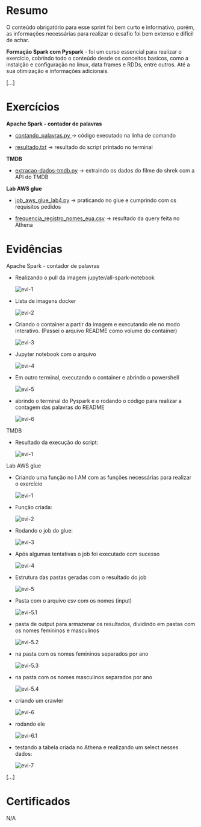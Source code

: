 
# Resumo

 O conteúdo obrigatório para esse sprint foi bem curto e informativo, porém, as informações necessárias para realizar o desafio foi bem extenso e difícil de achar.

 **Formação Spark com Pyspark** - foi um curso essencial para realizar o exercício, cobrindo todo o conteúdo desde os conceitos basicos, como a instalção e configuração no linux, data frames e RDDs, entre outros. Até a sua otimização e informações adicionais. 


[...]

# Exercícios


**Apache Spark - contador de palavras**

- [contando_palavras.py ](../Sprint%207/Exercicios/Spark/contando_palavras.py) -> código executado na linha de comando

- [resultado.txt](../Sprint%207/Exercicios/Spark/resultado.txt)  -> resultado do script printado no terminal


**TMDB**

- [extracao-dados-tmdb.py](../Sprint%207/Exercicios/TMDB/extracao-dados-tmdb.py) -> extraindo os dados do filme do shrek com a API do TMDB


**Lab AWS glue**

- [job_aws_glue_lab4.py](../Sprint%207/Exercicios/Glue/job_aws_glue_lab4.py) -> praticando no glue e cumprindo com os requisitos pedidos

- [frequencia_registro_nomes_eua.csv](../Sprint%207/Exercicios/Glue/frequencia_registro_nomes_eua.csv) -> resultado da query feita no Athena



# Evidências

Apache Spark - contador de palavras

- Realizando o pull da imagem jupyter/all-spark-notebook

    ![evi-1](../Sprint%207/Exercicios/evidencias/spark1.png)


- Lista de imagens docker

    ![evi-2](../Sprint%207/Exercicios/evidencias/spark2.png)


- Criando o container a partir da imagem e executando ele no modo interativo. (Passei o arquivo README como volume do container)

    ![evi-3](../Sprint%207/Exercicios/evidencias/spark3.png)


- Jupyter notebook com o arquivo

    ![evi-4](../Sprint%207/Exercicios/evidencias/spark4.png)


- Em outro terminal, executando o container e abrindo o powershell

    ![evi-5](../Sprint%207/Exercicios/evidencias/spark5.png)


- abrindo o terminal do Pyspark e o rodando o código para realizar a contagem das palavras do README

    ![evi-6](../Sprint%207/Exercicios/evidencias/spark6.png)



TMDB

- Resultado da execução do script:

    ![evi-1](../Sprint%207/Exercicios/evidencias/tmdb-resultado.png)


Lab AWS glue

- Criando uma função no I AM com as funções necessárias para realizar o exercício

    ![evi-1](../Sprint%207/Exercicios/evidencias/glue1.png)


- Função criada:

    ![evi-2](../Sprint%207/Exercicios/evidencias/glue2.png)


- Rodando o job do glue:

    ![evi-3](../Sprint%207/Exercicios/evidencias/glue3.png)


- Após algumas tentativas o job foi executado com sucesso

    ![evi-4](../Sprint%207/Exercicios/evidencias/glue4.png)


- Estrutura das pastas geradas com o resultado do job

    ![evi-5](../Sprint%207/Exercicios/evidencias/glue5.0.png)


- Pasta com o arquivo csv com os nomes (input)

    ![evi-5.1](../Sprint%207/Exercicios/evidencias/glue5.1.png)


- pasta de output para armazenar os resultados, dividindo em pastas com os nomes femininos e masculinos

    ![evi-5.2](../Sprint%207/Exercicios/evidencias/glue5.2.png)


- na pasta com os nomes femininos separados por ano 

    ![evi-5.3](../Sprint%207/Exercicios/evidencias/glue5.3.png)


- na pasta com os nomes masculinos separados por ano 

    ![evi-5.4](../Sprint%207/Exercicios/evidencias/glue5.4.png)


- criando um crawler

    ![evi-6](../Sprint%207/Exercicios/evidencias/glue6.0.png)


- rodando ele

    ![evi-6.1](../Sprint%207/Exercicios/evidencias/glue6.1.png)


- testando a tabela criada no Athena e realizando um select nesses dados:

    ![evi-7](../Sprint%207/Exercicios/evidencias/glue7.png)



[...]


# Certificados

N/A 

